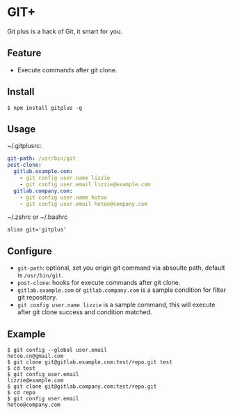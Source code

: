 
# GIT+

Git plus is a hack of Git, it smart for you.

## Feature

* Execute commands after git clone.

## Install

```
$ npm install gitplus -g
```

## Usage

~/.gitplusrc:

```yaml
git-path: /usr/bin/git
post-clone:
  gitlab.example.com:
    - git config user.name lizzie
    - git config user.email lizzie@example.com
  gitlab.company.com:
    - git config user.name hotoo
    - git config user.email hotoo@company.com
```

~/.zshrc or ~/.bashrc

```
alias git='gitplus'
```

## Configure

* `git-path`: optional, set you origin git command via absoulte path, default is `/usr/bin/git`.
* `post-clone`: hooks for execute commands after git clone.
* `gitlab.example.com` or `gitlab.company.com` is a sample condition for filter git repository.
* `git config user.name lizzie` is a sample command, this will execute after git clone success and condition matched.


## Example

```
$ git config --global user.email
hotoo.cn@gmail.com
$ git clone git@gitlab.example.com:test/repo.git test
$ cd test
$ git config user.email
lizzie@example.com
$ git clone git@gitlab.company.com:test/repo.git
$ cd repo
$ git config user.email
hotoo@company.com
```
